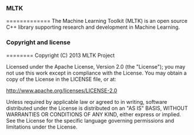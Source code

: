 ### MLTK 
=============
The Machine Learning Toolkit (MLTK) is an open source C++ library supporting research and development in Machine Learning.

### Copyright and license 
========
Copyright (C) 2013 MLTK Project

Licensed under the Apache License, Version 2.0 (the "License");
you may not use this work except in compliance with the License.
You may obtain a copy of the License in the LICENSE file, or at:

   http://www.apache.org/licenses/LICENSE-2.0

Unless required by applicable law or agreed to in writing, software
distributed under the License is distributed on an "AS IS" BASIS,
WITHOUT WARRANTIES OR CONDITIONS OF ANY KIND, either express or implied.
See the License for the specific language governing permissions and
limitations under the License.
